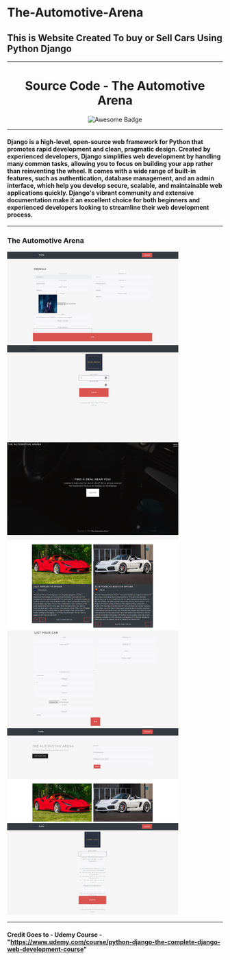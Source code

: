 # The-Automotive-Arena

## This is Website Created To buy or Sell Cars Using Python Django
---
<h1 align="center">Source Code - The Automotive Arena</h1>
<div align="center">
<img src="https://cdn.rawgit.com/sindresorhus/awesome/d7305f38d29fed78fa85652e3a63e154dd8e8829/media/badge.svg" alt="Awesome Badge"/>
</div>

---

#### Django is a high-level, open-source web framework for Python that promotes rapid development and clean, pragmatic design. Created by experienced developers, Django simplifies web development by handling many common tasks, allowing you to focus on building your app rather than reinventing the wheel. It comes with a wide range of built-in features, such as authentication, database management, and an admin interface, which help you develop secure, scalable, and maintainable web applications quickly. Django's vibrant community and extensive documentation make it an excellent choice for both beginners and experienced developers looking to streamline their web development process.
---


### The Automotive Arena
<div>
<img src="https://github.com/EkanshRathore/The-Automotive-Arena/blob/main/Preview/profile.png" alt="feed example" width="400">
<img src="https://github.com/EkanshRathore/The-Automotive-Arena/blob/main/Preview/login.png" alt="feed example" width="400">
<img src="https://github.com/EkanshRathore/The-Automotive-Arena/blob/main/Preview/landing%20page.png" alt="feed example" width="400">
<img src="https://github.com/EkanshRathore/The-Automotive-Arena/blob/main/Preview/listing%20cards.png" alt="feed example" width="400">
<img src="https://github.com/EkanshRathore/The-Automotive-Arena/blob/main/Preview/listing.png" alt="feed example" width="400">
<img src="https://github.com/EkanshRathore/The-Automotive-Arena/blob/main/Preview/homepage.png" alt="feed example" width="400">
<img src="https://github.com/EkanshRathore/The-Automotive-Arena/blob/main/Preview/register.png" alt="feed example" width="400">
</div>
</p>

---

#### Credit Goes to - Udemy Course - "https://www.udemy.com/course/python-django-the-complete-django-web-development-course"
